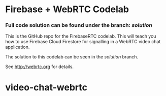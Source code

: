 # Firebase + WebRTC Codelab
### Full code solution can be found under the branch: _solution_
This is the GitHub repo for the FirebaseRTC codelab. This will teach you how 
to use Firebase Cloud Firestore for signalling in a WebRTC video chat application.

The solution to this codelab can be seen in the _solution_ branch.

See http://webrtc.org for details.
# video-chat-webrtc
